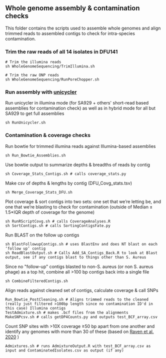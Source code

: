 
## Whole genome assembly & contamination checks
This folder contains the scripts used to assemble whole genomes and align trimmed reads to assembled contigs to check for intra-species contamination. 

### Trim the raw reads of all 14 isolates in DFU141
```
# Trim the illumina reads
sh WholeGenomeSequencing/TrimIllumina.sh

# Trim the raw ONP reads 
sh WholeGenomeSequencing/RunPoreChopper.sh

```
### Run assembly with [unicycler](https://github.com/rrwick/Unicycler)

Run unicycler in illumina mode (for SA929 + others' short-read based assemblies for contamination check) as well as in hybrid mode for all but SA929 to get full assemblies

```
sh RunUnicycler.sh
```

### Contamination & coverage checks
Run bowtie for trimmed illumina reads against Illumina-based assemblies 
```
sh Run_Bowtie_Assemblies.sh
```
 Use bowtie output to summarize depths & breadths of reads by contig 
```
sh Coverage_Stats_Contigs.sh # calls coverage_stats.py
```
Make csv of  depths & lengths by contig (DFU_Covg_stats.tsv)

```
sh Merge_Coverage_Stats_DFU.sh
```

Plot coverage & sort contigs into two sets: one set that we’re letting be, and one that we’re blasting to check for contamination (outside of Median ± 1.5*IQR depth of coverage for the genome)
```
sh RunRScriptCovg.sh # calls CoverageAnalyses.R
sh SortContigs.sh # calls SortingContigsFate.py 
```

Run BLAST on the follow up contigs
```
sh BlastFollowupContigs.sh # uses BlastEnv and does NT blast on each ‘follow up’ contig
sh ReadBlastOutput.sh # Calls Add_SA_Contigs_Back.R to look at Blast output, see if any contigs blast to things other than S. Aureus 
```
Since no "follow-up" contigs blasted to non-S. aureus (or non S. aureus phage) as a top hit, combine all >100 bp contigs back into a single file
```
sh CombineFilteredContigs.sh
```

Align reads against cleaned set of contigs, calculate coverage & call SNPs

```
Run_Bowtie_PostCleaning.sh # Aligns trimmed reads to the cleaned (really just filtered >100bp length since no contamination ID'd in this case) Illumina contigs
TestAdmixture.sh # makes .bcf files from the alignments 
MakeSNPcsv.sh # calls getDP4Counts.py and outputs test_BCF_array.csv
```

Count SNP sites with >10X coverage ≥50 bp apart from one another and identify any genomes with more than 30 of these (based on [Raven et al. 2020](https://doi.org/10.1099/mgen.0.000354) )

```
Admixtures.sh # runs AdmixtureOutput.R with test_BCF_array.csv as input and ContaminatedIsolates.csv as output (if any) 
```
